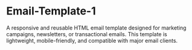 # Email-Template-1
A responsive and reusable HTML email template designed for marketing campaigns, newsletters, or transactional emails. This template is lightweight, mobile-friendly, and compatible with major email clients.
